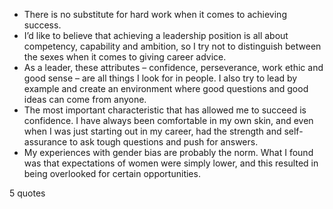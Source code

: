  - There is no substitute for hard work when it comes to achieving success.
 - I’d like to believe that achieving a leadership position is all about competency, capability and ambition, so I try not to distinguish between the sexes when it comes to giving career advice.
 - As a leader, these attributes – confidence, perseverance, work ethic and good sense – are all things I look for in people. I also try to lead by example and create an environment where good questions and good ideas can come from anyone.
 - The most important characteristic that has allowed me to succeed is confidence. I have always been comfortable in my own skin, and even when I was just starting out in my career, had the strength and self-assurance to ask tough questions and push for answers.
 - My experiences with gender bias are probably the norm. What I found was that expectations of women were simply lower, and this resulted in being overlooked for certain opportunities.

5 quotes
